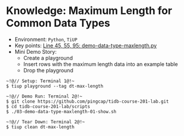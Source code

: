 # Knowledge: Maximum Length for Common Data Types
+ Environment: `Python`, `TiUP`
+ Key points:
[Line 45, 55, 95: demo-data-type-maxlength.py](https://github.com/pingcap/tidb-course-201-lab/blob/master/scripts/demo-data-type-maxlength.py)
+ Mini Demo Story:
  + Create a playground 
  + Insert rows with the maximum length data into an example table
  + Drop the playground
```
~!@// Setup: Terminal 1@!~
$ tiup playground --tag dt-max-length

~!@// Demo Run: Terminal 2@!~
$ git clone https://github.com/pingcap/tidb-course-201-lab.git
$ cd tidb-course-201-lab/scripts
$ ./03-demo-data-type-maxlength-01-show.sh

~!@// Tear Down: Terminal 2@!~
$ tiup clean dt-max-length
```